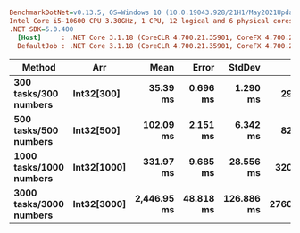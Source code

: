 ``` ini

BenchmarkDotNet=v0.13.5, OS=Windows 10 (10.0.19043.928/21H1/May2021Update)
Intel Core i5-10600 CPU 3.30GHz, 1 CPU, 12 logical and 6 physical cores
.NET SDK=5.0.400
  [Host]     : .NET Core 3.1.18 (CoreCLR 4.700.21.35901, CoreFX 4.700.21.36305), X64 RyuJIT AVX2
  DefaultJob : .NET Core 3.1.18 (CoreCLR 4.700.21.35901, CoreFX 4.700.21.36305), X64 RyuJIT AVX2


```
|    Method |         Arr |        Mean |     Error |     StdDev |        Gen0 |       Gen1 |      Gen2 |  Allocated |
|---------- |------------ |------------:|----------:|-----------:|------------:|-----------:|----------:|-----------:|
| **300 tasks/300 numbers** |  **Int32[300]** |    **35.39 ms** |  **0.696 ms** |   **1.290 ms** |   **2928.5714** |   **214.2857** |         **-** |   **16.35 MB** |
| **500 tasks/500 numbers** |  **Int32[500]** |   **102.09 ms** |  **2.151 ms** |   **6.342 ms** |   **8250.0000** |   **750.0000** |         **-** |   **40.89 MB** |
| **1000 tasks/1000 numbers** | **Int32[1000]** |   **331.97 ms** |  **9.685 ms** |  **28.556 ms** |  **32000.0000** |  **8000.0000** |         **-** |   **150.3 MB** |
| **3000 tasks/3000 numbers** | **Int32[3000]** | **2,446.95 ms** | **48.818 ms** | **126.886 ms** | **276000.0000** | **13000.0000** | **3000.0000** | **1274.57 MB** |
